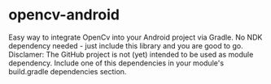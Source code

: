 # opencv-android
Easy way to integrate OpenCv into your Android project via Gradle. No NDK dependency needed - just include this library and you are good to go.  Disclamer: The GitHub project is not (yet) intended to be used as module dependency. Include one of this dependencies in your module's build.gradle dependencies section.


